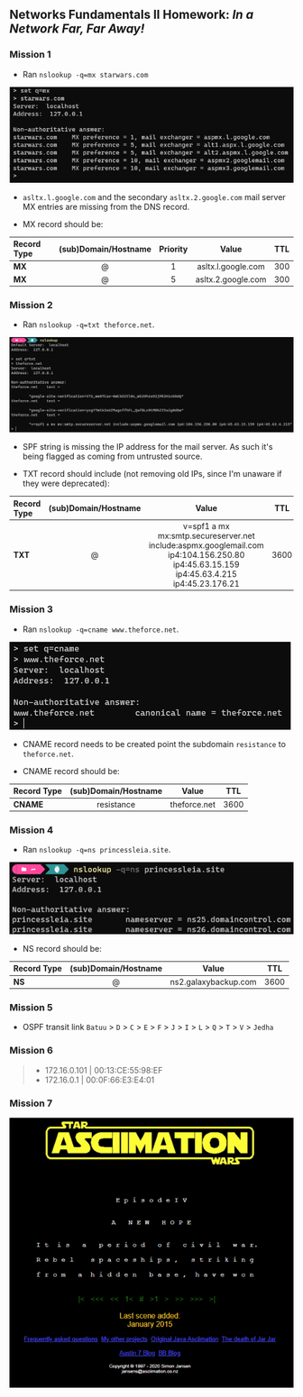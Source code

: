 ## Networks Fundamentals II Homework: *In a Network Far, Far Away!*

### Mission 1  

- Ran ``nslookup -q=mx starwars.com``

![mx](/09-Networking-Fundamentals-II-and-CTF-Review/screenshots/mx.png)

- ``asltx.l.google.com`` and the secondary ``asltx.2.google.com`` mail server MX entries are missing from the DNS record.

- MX record should be:

|Record Type | (sub)Domain/Hostname |  Priority |  Value  |  TTL  |
|:---   | :----:               |  :----:   |  :----: |  :----:  |
| **MX**  | @ | 1 | asltx.l.google.com  | 300 |
| **MX**  | @ | 5 | asltx.2.google.com  | 300 |

### Mission 2

  - Ran ``nslookup -q=txt theforce.net``.

 ![spf](/09-Networking-Fundamentals-II-and-CTF-Review/screenshots/spf.png)

  - SPF string is missing the IP address for the mail server. As such it's being flagged as coming from untrusted source.

  - TXT record should include (not removing old IPs, since I'm unaware if they were deprecated):

|Record Type | (sub)Domain/Hostname |  Value  |  TTL  |
|:---   | :----:               |  :----: |  :----:  |
| **TXT**  | @ | v=spf1 a mx mx:smtp.secureserver.net include:aspmx.googlemail.com ip4:104.156.250.80 ip4:45.63.15.159 ip4:45.63.4.215 ip4:45.23.176.21  | 3600 |
  
### Mission 3
 
  - Ran ``nslookup -q=cname www.theforce.net``.
 
  ![cname](/09-Networking-Fundamentals-II-and-CTF-Review/screenshots/cname.png)
  
  - CNAME record needs to be created point the subdomain `resistance` to `theforce.net`.
  
  - CNAME record should be:

|Record Type | (sub)Domain/Hostname |  Value  |  TTL  |
|:---   | :----:               |  :----: |  :----:  |
| **CNAME**  | resistance | theforce.net  | 3600 |  
  
### Mission 4

  - Ran ``nslookup -q=ns princessleia.site``.

![dns](/09-Networking-Fundamentals-II-and-CTF-Review/screenshots/dns.png)

  - NS record should be:

|Record Type | (sub)Domain/Hostname |  Value  |  TTL  |
|:---   | :----:               |  :----: |  :----:  |
| **NS**  | @ |  ns2.galaxybackup.com | 3600 | 
  
### Mission 5

- OSPF transit link ``Batuu`` > ``D`` > ``C`` > ``E`` > ``F`` > ``J`` > ``I`` > ``L`` > ``Q`` > ``T`` > ``V`` > ``Jedha``
  
### Mission 6

> - 172.16.0.101 | 00:13:CE:55:98:EF
> - 172.16.0.1 | 00:0F:66:E3:E4:01


### Mission 7 

![telnet](/09-Networking-Fundamentals-II-and-CTF-Review/screenshots/telnet.png)
 
  


